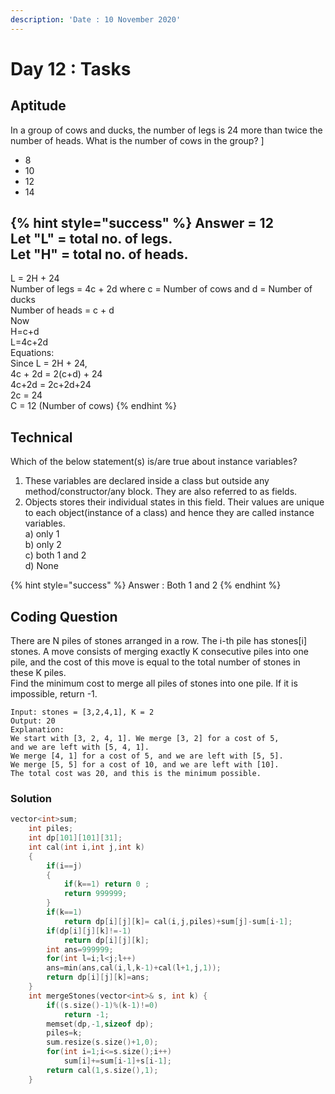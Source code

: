 ```yaml
---
description: 'Date : 10 November 2020'
---
```


# Day 12 : Tasks

## Aptitude

 In a group of cows and ducks, the number of legs is 24 more than twice the number of heads. What is the number of cows in the group? \]

* 8
* 10
* 12
* 14

{% hint style="success" %}
Answer = 12  
Let "L" = total no. of legs.   
Let "H" = total no. of heads.   
------------------------------------------------------------------  
L = 2H + 24   
Number of legs = 4c + 2d where c = Number of cows and d = Number of ducks   
Number of heads = c + d   
Now   
H=c+d   
L=4c+2d   
Equations:  
 Since L = 2H + 24,   
4c + 2d = 2\(c+d\) + 24   
4c+2d = 2c+2d+24   
2c = 24   
C = 12 \(Number of cows\)
{% endhint %}

## Technical

Which of the below statement\(s\) is/are true about instance variables?   
1. These variables are declared inside a class but outside any method/constructor/any block. They are also referred to as fields.   
2. Objects stores their individual states in this field. Their values are unique to each object\(instance of a class\) and hence they are called instance variables.  
a\) only 1  
b\) only 2  
c\) both 1 and 2  
d\) None

{% hint style="success" %}
Answer : Both 1 and 2
{% endhint %}

## Coding Question

There are N piles of stones arranged in a row. The i-th pile has stones\[i\] stones. A move consists of merging exactly K consecutive piles into one pile, and the cost of this move is equal to the total number of stones in these K piles.   
Find the minimum cost to merge all piles of stones into one pile. If it is impossible, return -1.   


```text
Input: stones = [3,2,4,1], K = 2 
Output: 20 
Explanation: 
We start with [3, 2, 4, 1]. We merge [3, 2] for a cost of 5, 
and we are left with [5, 4, 1]. 
We merge [4, 1] for a cost of 5, and we are left with [5, 5]. 
We merge [5, 5] for a cost of 10, and we are left with [10]. 
The total cost was 20, and this is the minimum possible.
```

### Solution

```cpp
vector<int>sum;
    int piles;
    int dp[101][101][31];
    int cal(int i,int j,int k)
    {
        if(i==j)
        {
            if(k==1) return 0 ;
            return 999999;
        }
        if(k==1)
            return dp[i][j][k]= cal(i,j,piles)+sum[j]-sum[i-1];
        if(dp[i][j][k]!=-1)
            return dp[i][j][k];
        int ans=999999;
        for(int l=i;l<j;l++)
        ans=min(ans,cal(i,l,k-1)+cal(l+1,j,1));
        return dp[i][j][k]=ans;
    }
    int mergeStones(vector<int>& s, int k) {
        if((s.size()-1)%(k-1)!=0)
            return -1;
        memset(dp,-1,sizeof dp);
        piles=k;
        sum.resize(s.size()+1,0);
        for(int i=1;i<=s.size();i++)
            sum[i]+=sum[i-1]+s[i-1];
        return cal(1,s.size(),1);
    }
```

>


